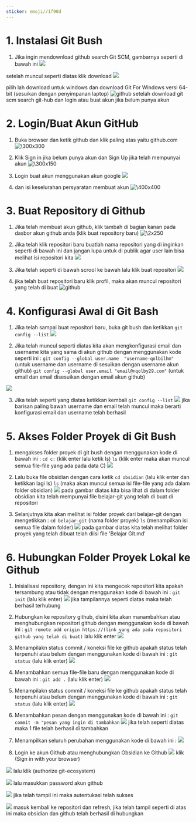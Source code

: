 ```yaml
---
sticker: emoji//1f90d
---
```

# 1. Instalasi Git Bush
1. Jika ingin mendownload github search Git SCM, gambarnya seperti di bawah ini
![](asset/19.jpg)

setelah muncul seperti diatas klik download
![](asset/21.jpg)

pilih lah download untuk windows dan download Git For Windows versi 64-bit (sesuikan dengan penyimpanan laptop)
![github](asset/20.jpg)
setelah download git scm search git-hub dan login atau buat akun jika belum punya akun


# 2. Login/Buat Akun GitHub
1. Buka browser dan ketik github dan klik paling atas yaitu github.com
![\300x300](asset/20.jpg)

2. Klik Sign in jika belum punya akun dan Sign Up jika telah mempunyai akun
![\300x150](asset/22.jpg)

3. Login buat akun menggunakan akun google
![](asset/23.jpg)

4. dan isi keselurahan persyaratan membuat akun
![\400x400](asset/25.jpg)
# 3. Buat Repository di Github
1. Jika telah membuat akun github, klik tambah di bagian kanan pada dasbor akun github anda (klik buat repository baru)
![\2x250](asset/1.jpg)

2. Jika telah klik repositori baru buatlah  nama repositori yang di inginkan seperti di bawah ini dan jangan lupa untuk di publik agar user lain bisa melihat isi repositori kita
![](asset/2.jpg)

3. Jika telah seperti di bawah scrool ke bawah lalu klik buat repositori 
![](asset/3.jpg)

4. jika telah buat repositori baru klik profil, maka akan muncul repositori yang telah di buat
![github](asset/26.JPG)

# 4. Konfigurasi Awal di Git Bash
1. Jika telah sampai buat repositori baru, buka git bush dan ketikkan 
 `git config --list`
![](asset/27.jpg)

2. Jika telah muncul seperti diatas kita akan mengkonfigurasi email dan username kita yang sama di akun github dengan menggunakan kode seperti ini : 
`git config --global user.name  "username-qolbilhm"` (untuk username dan username di sesuikan dengan username akun github)
`git config --global user.email "email@nqolby29.com"` (untuk email dan email disesuikan dengan email akun github)

![](asset/8.jpg)

3. Jika telah seperti yang diatas ketikkan kembali 
`git config --list` 
![](asset/9.jpg)
jika barisan paling bawah username dan email telah muncul maka berarti konfigurasi email dan username telah berhasil

# 5. Akses Folder Proyek di Git Bush
1. mengakses folder proyek di git bush dengan menggunakan kode di bawah ini : 
`cd c:` (klik enter lalu ketik ls)
`ls` (klik enter maka akan muncul semua file-file yang ada pada data C)
![](asset/10.jpg)

2. Lalu buka file obsidian dengan cara ketik 
`cd obsidian` (lalu klik enter dan ketikkan lagi ls)
`ls` (maka akan muncul semua isi file-file yang ada dalam folder obsidian)
![](asset/11.jpg)
pada gambar diatas kita bisa lihat di dalam folder obsidian kita telah mempunyai file belajar-git yang telah di buat di repositori

3. Selanjutnya kita akan melihat isi folder proyek dari belajar-git dengan mengetikkan : 
`cd belajar-git` (nama folder proyek)
`ls` (menampilkan isi semua file dalam folder)
![](asset/12.jpg)
pada gambar diatas kita telah melihat folder proyek yang telah dibuat telah diisi file 'Belajar Git.md'

# 6. Hubungkan Folder Proyek Lokal ke Github
1. Inisialisasi repository, dengan ini kita mengecek repositori kita apakah tersambung atau tidak dengan menggunakan kode di bawah ini : 
`git init` (lalu klik enter)
![](asset/13.jpg)
jika tampilannya seperti diatas maka telah berhasil terhubung

2. Hubungkan ke repository github, disini kita akan manambahkan atau menghubungkan repositori github dengan menggunakan kode di bawah ini : 
`git remote add origin https://(link yang ada pada repositori github yang telah di buat)` lalu klik enter
![](asset/28.jpg)

3. Menampilakn status commit / koneksi file ke github apakah status telah terpenuhi atau belum dengan menggunakan kode di bawah ini : 
`git status` (lalu klik enter)
![](asset/29.jpg)

4. Menambahkan semua file-file baru dengan menggunakan kode di bawah ini :
`git add .` (lalu klik enter)
![](asset/30.jpg)

5. Menampilakn status commit / koneksi file ke github apakah status telah terpenuhi atau belum dengan menggunakan kode di bawah ini : 
`git status` (lalu klik enter)
![](asset/29.jpg)

6. Menambahkan pesan dengan  menggunakan kode di bawah ini : 
`git commit -m "pesan yang ingin di tambahkan`
![](asset/31.jpg)
jika telah seperti diatas maka 1 file telah berhasil di tambahkan 

7.  Menampilkan seluruh perubahan menggunakan kode di bawah ini : 
![](asset/32.jpg)

8. Login ke akun Github atau menghubungkan Obsidian ke Github 
![](asset/15.jpg)
klik (Sign in with your browser)

![](asset/16.jpg)
lalu klik (authorize git-ecosystem)

![](asset/17.jpg)
lalu masukkan password akun github

![](asset/18.jpg)
jika telah tampil ini maka autentukasi telah sukses

![](asset/33.jpg)
masuk kembali ke repositori dan refresh, jika telah tampil seperti di atas ini maka obsidian dan github telah berhasil di hubungkan